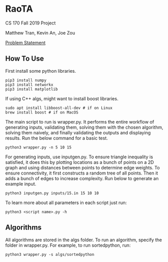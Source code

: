 # RaoTA
CS 170 Fall 2019 Project

Matthew Tran, Kevin An, Joe Zou

[Problem Statement](spec.pdf)

## How To Use

First install some python libraries.

```
pip3 install numpy
pip3 install networkx
pip3 install matplotlib
```

If using C++ algs, might want to install boost libraries.

```
sudo apt install libboost-all-dev # if on Linux
brew install boost # if on MacOS
```

The main script to run is wrapper.py. It performs the entire workflow of generating inputs, validating them, solving them with the chosen algorithm, solving them naively, and finally validating the outputs and displaying results. Run the below command for a basic test.

```
python3 wrapper.py -n 5 10 15
```

For generating inputs, use inputgen.py. To ensure triangle inequality is satisfied, it does this by plotting locations as a bunch of points on a 2D graph and using distances between points to determine edge weights. To ensure connectivity, it first constructs a random tree of all points. Then it adds a bunch of edges to increase complexity. Run below to generate an example input.

```
python3 inputgen.py inputs/15.in 15 10 10
```

To learn more about all parameters in each script just run:

```
python3 <script name>.py -h
```

## Algorithms

All algorithms are stored in the algs folder. To run an algorithm, specify the folder in wrapper.py. For example, to run sortedpython, run:

```
python3 wrapper.py -s algs/sortedpython
```